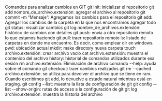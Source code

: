 Comandos para analizar cambios en GIT
git init: inicializar el repositorio
git add nombre_de_archivo.extensión: agregar el archivo al repositorio
git commit -m “Mensaje”: Agregamos los cambios para el repositorio
git add: Agregar los cambios de la carpeta en la que nos encontramos agregar todo
git status: visualizar cambios
git log nombre_de_archivos.extensión: histórico de cambios con detalles
git push: envía a otro repositorio remoto lo que estamos haciendo
git pull: traer repositorio remoto
ls: listado de carpetas en donde me encuentro. Es decir, como emplear dir en windows.
pwd: ubicación actual
mkdir: make directory nueva carpeta
touch archivo.extensión: crear archivo vacío
cat archivo.extensión: muestra el contenido del archivo
history: historial de comandos utilizados durante esa sesión
rm archivo.extensión: Eliminación de archivo
comando --help: ayuda sobre el comando
git checkout: traer cambios realizados
git rm --cached archivo.extensión: se utiliza para devolver el archivo que se tiene en ram. Cuando escribimos git add, lo devuelve a estado natural mientras está en staging.
git config --list: muestra la lista de configuración de git
git config --list --show-origin: rutas de acceso a la configuración de git
git log archivo.extensión: muestra la historia del archivo
